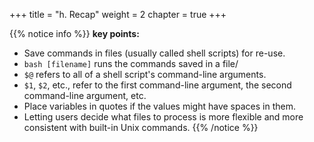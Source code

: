 +++
title = "h. Recap"
weight = 2
chapter = true
+++

{{% notice info %}}
**key points:**
- Save commands in files (usually called shell scripts) for re-use.
- `bash [filename]` runs the commands saved in a file/
- `$@` refers to all of a shell script's command-line arguments.
- `$1`, `$2`, etc., refer to the first command-line argument, the second command-line argument, etc.
- Place variables in quotes if the values might have spaces in them.
- Letting users decide what files to process is more flexible and more consistent with built-in Unix commands.
{{% /notice %}}
